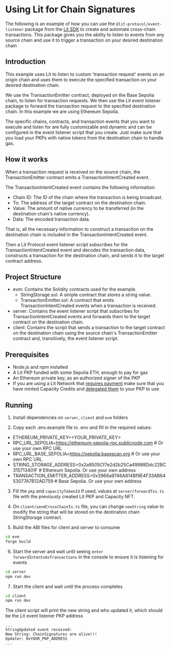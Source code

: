 # Using Lit for Chain Signatures

The following is an example of how you can use the `@lit-protocol/event-listener` package from the [Lit SDK](https://github.com/LIT-Protocol/js-sdk) to create and automate cross-chain transactions. This package gives you the ability to listen to events from any source chain and use it to trigger a transaction on your desired destination chain

## Introduction

This example uses Lit to listen to custom 'transaction request' events on an origin chain and uses them to execute the specified transaction on your desired destination chain.

We use the TransactionEmitter contract, deployed on the Base Sepolia chain, to listen for transaction
requests.
We then use the Lit event listener package to forward the transaction request to the specified destination chain. In this example we are using Ethereum Sepolia.

The specific chains, contracts, and transaction events that you want to execute and listen for are fully customizable and dynamic and can be configured in the event listener script that you create. Just make sure that you load your PKPs with native tokens from the destination chain to handle gas.

## How it works

When a transaction request is received on the source chain, the TransactionEmitter contract emits a
TransactionIntentCreated event.

The TransactionIntentCreated event contains the following information:

- Chain ID: The ID of the chain where the transaction is being broadcast.
- To: The address of the target contract on the destination chain.
- Value: The amount of native currency to be transferred (in the destination chain's native currency).
- Data: The encoded transaction data.

That is, all the necessary information to construct a transaction on the destination chain is included in the
TransactionIntentCreated event.

Then a Lit Protocol event listener script subscribes for the TransactionIntentCreated event and decodes the transaction data,
constructs a transaction for the destination chain, and sends it to the target contract address.

## Project Structure

- evm: Contains the Solidity contracts used for the example.
    - StringStorage.sol: A simple contract that stores a string value.
    - TransactionEmitter.sol: A contract that emits TransactionIntentCreated events when a transaction is received.
- server: Contains the event listener script that subscribes for TransactionIntentCreated events and forwards them to the
  target contract on the destination chain.
- client: Contains the script that sends a transaction to the target contract on the destination chain using the source
  chain's TransactionEmitter contract and, transitively, the event listener script.

## Prerequisites

- Node.js and npm installed
- A Lit PKP funded with some Sepolia ETH, enough to pay for gas
- An Ethereum private key, as an authorized signer of the PKP
- If you are using a Lit Network that [requires payment](https://developer.litprotocol.com/paying-for-lit/overview) make sure that you have minted Capacity Credits and [delegated them](https://developer.litprotocol.com/paying-for-lit/delegating-credit) to your PKP to use

## Running

1. Install dependencies on `server`, `client` and `evm` folders

2. Copy each .env.example file to .env and fill in the required values:

- ETHEREUM_PRIVATE_KEY=<YOUR_PRIVATE_KEY>
- RPC_URL_SEPOLIA=https://ethereum-sepolia-rpc.publicnode.com # Or use your own RPC URL
- RPC_URL_BASE_SEPOLIA=https://sepolia.basescan.org # Or use your own RPC URL
- STRING_STORAGE_ADDRESS=0x2a8505Cf7e2d2b25Ca49988Ddc22BC315713401F # Ethereum Sepolia. Or use your own address
- TRANSACTION_EMITTER_ADDRESS=0x3966a9746A814Bf9E4F33AB6453077A7B12AD759 # Base Sepolia. Or use your own address

3. Fill the `pkp` and `capacityTokenId` if used, values at `server/forwardTxs.ts` file with the previously created Lit PKP and Capacity NFT.

4. On `client/sendCrossChainTx.ts` file, you can change `newString` value to modify the string that will be stored on the destination chain StringStorage contract.

5. Build the ABI files for client and server to consume
```bash
cd evm
forge build
```

6. Start the server and wait until seeing `enter forwardIntentsAsTransactions` in the console to ensure it is listening for events
```bash
cd server
npm run dev
```

7. Start the client and wait until the process completes
```bash
cd client
npm run dev
```

The client script will print the new string and who updated it, which should be the Lit event listener PKP address
```
...
StringUpdated event received:
New String: ChainSignatures are alive!!!
Updater: 0xYOUR_PKP_ADDRESS
...
```

